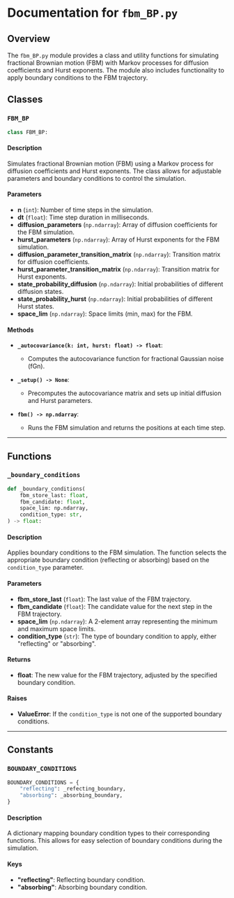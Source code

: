 
# Documentation for `fbm_BP.py`

## Overview

The `fbm_BP.py` module provides a class and utility functions for simulating fractional Brownian motion (FBM) with Markov processes for diffusion coefficients and Hurst exponents. The module also includes functionality to apply boundary conditions to the FBM trajectory.

## Classes

### `FBM_BP`

```python
class FBM_BP:
```

#### Description

Simulates fractional Brownian motion (FBM) using a Markov process for diffusion coefficients and Hurst exponents. The class allows for adjustable parameters and boundary conditions to control the simulation.

#### Parameters

- **n** (`int`): Number of time steps in the simulation.
- **dt** (`float`): Time step duration in milliseconds.
- **diffusion_parameters** (`np.ndarray`): Array of diffusion coefficients for the FBM simulation.
- **hurst_parameters** (`np.ndarray`): Array of Hurst exponents for the FBM simulation.
- **diffusion_parameter_transition_matrix** (`np.ndarray`): Transition matrix for diffusion coefficients.
- **hurst_parameter_transition_matrix** (`np.ndarray`): Transition matrix for Hurst exponents.
- **state_probability_diffusion** (`np.ndarray`): Initial probabilities of different diffusion states.
- **state_probability_hurst** (`np.ndarray`): Initial probabilities of different Hurst states.
- **space_lim** (`np.ndarray`): Space limits (min, max) for the FBM.

#### Methods

- **`_autocovariance(k: int, hurst: float) -> float`**:
  - Computes the autocovariance function for fractional Gaussian noise (fGn).

- **`_setup() -> None`**:
  - Precomputes the autocovariance matrix and sets up initial diffusion and Hurst parameters.

- **`fbm() -> np.ndarray`**:
  - Runs the FBM simulation and returns the positions at each time step.

---

## Functions

### `_boundary_conditions`

```python
def _boundary_conditions(
    fbm_store_last: float,
    fbm_candidate: float,
    space_lim: np.ndarray,
    condition_type: str,
) -> float:
```

#### Description

Applies boundary conditions to the FBM simulation. The function selects the appropriate boundary condition (reflecting or absorbing) based on the `condition_type` parameter.

#### Parameters

- **fbm_store_last** (`float`): The last value of the FBM trajectory.
- **fbm_candidate** (`float`): The candidate value for the next step in the FBM trajectory.
- **space_lim** (`np.ndarray`): A 2-element array representing the minimum and maximum space limits.
- **condition_type** (`str`): The type of boundary condition to apply, either "reflecting" or "absorbing".

#### Returns

- **float**: The new value for the FBM trajectory, adjusted by the specified boundary condition.

#### Raises

- **ValueError**: If the `condition_type` is not one of the supported boundary conditions.

---

## Constants

### `BOUNDARY_CONDITIONS`

```python
BOUNDARY_CONDITIONS = {
    "reflecting": _refecting_boundary,
    "absorbing": _absorbing_boundary,
}
```

#### Description

A dictionary mapping boundary condition types to their corresponding functions. This allows for easy selection of boundary conditions during the simulation.

#### Keys

- **"reflecting"**: Reflecting boundary condition.
- **"absorbing"**: Absorbing boundary condition.